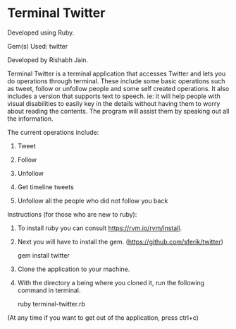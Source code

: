 Terminal Twitter
================

Developed using Ruby.

Gem(s) Used: twitter

Developed by Rishabh Jain.

Terminal Twitter is a terminal application that accesses Twitter and lets you do operations through terminal.
These include some basic operations such as tweet, follow or unfollow people and some self created operations.
It also includes a version that supports text to speech. ie: it will help people with visual disabilities to easily key in the details without having them to worry about reading the contents. The program will assist them by speaking out all the information.

The current operations include:

1) Tweet

2) Follow

3) Unfollow

4) Get timeline tweets

5) Unfollow all the people who did not follow you back 


Instructions (for those who are new to ruby):

1) To install ruby you can consult https://rvm.io/rvm/install. 

2) Next you will have to install the gem. (https://github.com/sferik/twitter)

    gem install twitter
  
3) Clone the application to your machine.

4) With the directory a being where you cloned it, run the following command in terminal.
  
    ruby terminal-twitter.rb
  
(At any time if you want to get out of the application, press ctrl+c)
